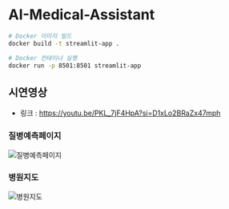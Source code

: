 # AI-Medical-Assistant

```bash
# Docker 이미지 빌드
docker build -t streamlit-app .

# Docker 컨테이너 실행
docker run -p 8501:8501 streamlit-app
```


## 시연영상
- 링크 : https://youtu.be/PKL_7jF4HpA?si=D1xLo2BRaZx47mph

### 질병예측페이지
![질병예측페이지](https://github.com/user-attachments/assets/3e51ba4c-0402-4f6c-b546-20513a36a841)

### 병원지도
![병원지도](https://github.com/user-attachments/assets/b24ab9b6-1ba8-478c-8162-83f84e8618e2)

